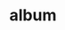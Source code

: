 ---
layout: album
resource: instagram
title: "album"
description: "masonry"
active: gallery
header-img: "img/gallery-bg.jpg"
album-title: "my 9th album"
images:
  - image_path: maitho9x/vay/20220118_093741_272058427_622377469000463_491538663819127580_n.jpg
  - image_path: maitho9x/vay/20220309_082053_275472723_347222893983120_4935267973482468646_n.jpg
  - image_path: maitho9x/vay/20220410_210214_278174080_155637760252221_6353581730911234948_n.jpg
  - image_path: maitho9x/vay/20220413_100633_278263044_1133542397441855_1677252371534597337_n.jpg
  - image_path: maitho9x/vay/20220427_225835_279164766_165833149162929_8851709506026416682_n.jpg
  - image_path: maitho9x/vay/20220603_202145_285271186_339200791627792_6959041037546072334_n.jpg
  - image_path: maitho9x/vay/20220605_210231_286014822_333081275676524_4286817515757836317_n.jpg
  - image_path: maitho9x/vay/20220611_001708_286900458_2853220094980890_6420946099947264671_n.jpg
  - image_path: maitho9x/vay/20220701_094818_291211780_108612598507246_1782600391457936838_n.jpg
  - image_path: maitho9x/vay/20221116_193105_315635990_816971469520801_3448242128577346128_n.jpg
  - image_path: maitho9x/vay/20221119_174959_315933800_841264827068321_2932611514012080732_n.jpg
  - image_path: maitho9x/vay/20221201_224555_317663495_693281962437414_7827616461137713508_n.jpg
  - image_path: maitho9x/vay/20230106_131949_323844656_1393850791443679_4262624942195510040_n.jpg
---